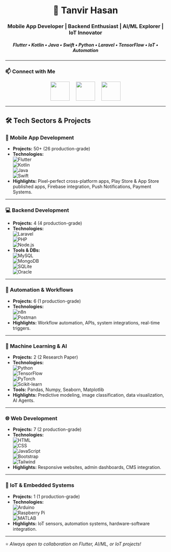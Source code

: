 <h1 align="center">👋 Tanvir Hasan</h1>
<h3 align="center">Mobile App Developer | Backend Enthusiast | AI/ML Explorer | IoT Innovator</h3>
<h5 align="center">
  Flutter • Kotlin • Java • Swift • Python • Laravel • TensorFlow • IoT • Automation
</h5>

---

### 📫 Connect with Me  
<p align="center">
  <a href="mailto:tanvirhasanemn@gmail.com"><img src="https://img.icons8.com/fluency/48/gmail-new.png" height="60"/></a>
  &nbsp;&nbsp;&nbsp;
  <a href="https://www.linkedin.com/in/tanvirhasanemn/"><img src="https://img.icons8.com/color/48/linkedin.png" height="60"/></a>
  &nbsp;&nbsp;&nbsp;
  <a href="https://www.facebook.com/tanvirhasan.emn/"><img src="https://img.icons8.com/color/48/facebook-new.png" height="60"/></a>
</p>

---

## 🛠️ Tech Sectors & Projects  

### 📱 Mobile App Development  
- **Projects:** 50+ (26 production-grade)  
- **Technologies:**  
  ![Flutter](https://img.shields.io/badge/-Flutter-02569B?logo=flutter&logoColor=white)  
  ![Kotlin](https://img.shields.io/badge/-Kotlin-7F52FF?logo=kotlin&logoColor=white)  
  ![Java](https://img.shields.io/badge/-Java-007396?logo=java&logoColor=white)  
  ![Swift](https://img.shields.io/badge/-Swift-FA7343?logo=swift&logoColor=white)  
- **Highlights:** Pixel-perfect cross-platform apps, Play Store & App Store published apps, Firebase integration, Push Notifications, Payment Systems.  

---

### 💻 Backend Development  
- **Projects:** 4 (4 production-grade)  
- **Technologies:**  
  ![Laravel](https://img.shields.io/badge/-Laravel-FF2D20?logo=laravel&logoColor=white)  
  ![PHP](https://img.shields.io/badge/-PHP-777BB4?logo=php&logoColor=white)  
  ![Node.js](https://img.shields.io/badge/-Node.js-339933?logo=node.js&logoColor=white)  
- **Tools & DBs:**  
  ![MySQL](https://img.shields.io/badge/-MySQL-4479A1?logo=mysql&logoColor=white)  
  ![MongoDB](https://img.shields.io/badge/-MongoDB-47A248?logo=mongodb&logoColor=white)  
  ![SQLite](https://img.shields.io/badge/-SQLite-003B57?logo=sqlite&logoColor=white)  
  ![Oracle](https://img.shields.io/badge/-Oracle-F80000?logo=oracle&logoColor=white)  

---

### 🤖 Automation & Workflows  
- **Projects:** 6 (1 production-grade)  
- **Technologies:**  
  ![n8n](https://img.shields.io/badge/-n8n-EA4B8B?logo=n8n&logoColor=white)  
  ![Postman](https://img.shields.io/badge/-Postman-FF6C37?logo=postman&logoColor=white)  
- **Highlights:** Workflow automation, APIs, system integrations, real-time triggers.  

---

### 🧠 Machine Learning & AI  
- **Projects:** 2 (2 Research Paper)  
- **Technologies:**  
  ![Python](https://img.shields.io/badge/-Python-3776AB?logo=python&logoColor=white)  
  ![TensorFlow](https://img.shields.io/badge/-TensorFlow-FF6F00?logo=tensorflow&logoColor=white)  
  ![PyTorch](https://img.shields.io/badge/-PyTorch-EE4C2C?logo=pytorch&logoColor=white)  
  ![Scikit-learn](https://img.shields.io/badge/-Scikit--learn-F7931E?logo=scikit-learn&logoColor=white)  
- **Tools:** Pandas, Numpy, Seaborn, Matplotlib  
- **Highlights:** Predictive modeling, image classification, data visualization, AI Agents.  

---

### 🌐 Web Development  
- **Projects:** 7 (2 production-grade)  
- **Technologies:**  
  ![HTML](https://img.shields.io/badge/-HTML5-E34F26?logo=html5&logoColor=white)  
  ![CSS](https://img.shields.io/badge/-CSS3-1572B6?logo=css3&logoColor=white)  
  ![JavaScript](https://img.shields.io/badge/-JavaScript-F7DF1E?logo=javascript&logoColor=black)  
  ![Bootstrap](https://img.shields.io/badge/-Bootstrap-7952B3?logo=bootstrap&logoColor=white)  
  ![Tailwind](https://img.shields.io/badge/-TailwindCSS-06B6D4?logo=tailwind-css&logoColor=white)  
- **Highlights:** Responsive websites, admin dashboards, CMS integration.  

---

### 🔌 IoT & Embedded Systems  
- **Projects:** 1 (1 production-grade)  
- **Technologies:**  
  ![Arduino](https://img.shields.io/badge/-Arduino-00979D?logo=arduino&logoColor=white)  
  ![Raspberry Pi](https://img.shields.io/badge/-RaspberryPi-A22846?logo=raspberry-pi&logoColor=white)  
  ![MATLAB](https://img.shields.io/badge/-MATLAB-FF8000?logo=mathworks&logoColor=white)  
- **Highlights:** IoT sensors, automation systems, hardware-software integration.  

---

⭐ *Always open to collaboration on Flutter, AI/ML, or IoT projects!*  
